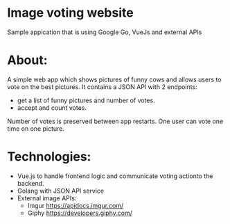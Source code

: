 # Image voting website
Sample appication that is using Google Go, VueJs and external APIs

# About:

A simple web app which shows pictures of funny cows and allows users to vote on the best pictures.
It contains a JSON API with 2 endpoints:
  - get a list of funny pictures and number of votes.
  - accept and count votes.
  
Number of votes is preserved between app restarts.
One user can vote one time on one picture.

# Technologies:

- Vue.js to handle frontend logic and communicate voting actionto the backend.
- Golang with JSON API service
- External image APIs:
   - Imgur https://apidocs.imgur.com/ 
   - Giphy https://developers.giphy.com/
